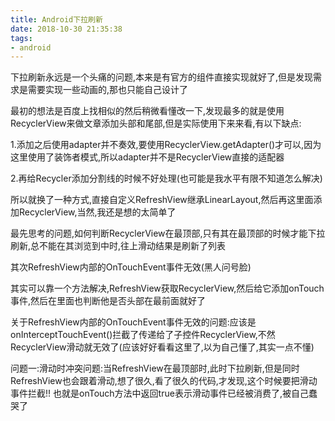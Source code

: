 ```yaml
---
title: Android下拉刷新
date: 2018-10-30 21:35:38
tags:
- android
---
```

下拉刷新永远是一个头痛的问题,本来是有官方的组件直接实现就好了,但是发现需求是需要实现一些动画的,那也只能自己设计了

最初的想法是百度上找相似的然后稍微看懂改一下,发现最多的就是使用RecyclerView来做文章添加头部和尾部,但是实际使用下来来看,有以下缺点:

1.添加之后使用adapter并不奏效,要使用RecyclerView.getAdapter()才可以,因为这里使用了装饰者模式,所以adapter并不是RecyclerView直接的适配器

2.再给Recycler添加分割线的时候不好处理(也可能是我水平有限不知道怎么解决)

所以就换了一种方式,直接自定义RefreshView继承LinearLayout,然后再这里面添加RecyclerView,当然,我还是想的太简单了


最先思考的问题,如何判断RecyclerView在最顶部,只有其在最顶部的时候才能下拉刷新,总不能在其浏览到中时,往上滑动结果是刷新了列表

其次RefreshView内部的OnTouchEvent事件无效(黑人问号脸)


其实可以靠一个方法解决,RefreshView获取RecyclerView,然后给它添加onTouch事件,然后在里面也判断他是否头部在最前面就好了


关于RefreshView内部的OnTouchEvent事件无效的问题:应该是onInterceptTouchEvent()拦截了传递给了子控件RecyclerView,不然RecyclerView滑动就无效了(应该好好看看这里了,以为自己懂了,其实一点不懂)




问题一:滑动时冲突问题:当RefreshView在最顶部时,此时下拉刷新,但是同时RefreshView也会跟着滑动,想了很久,看了很久的代码,才发现,这个时候要把滑动事件拦截!! 也就是onTouch方法中返回true表示滑动事件已经被消费了,被自己蠢哭了
